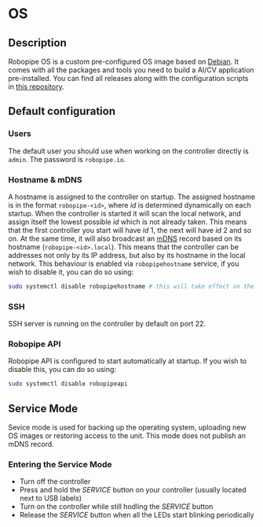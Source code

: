 # OS

## Description

Robopipe OS is a custom pre-configured OS image based on [Debian](https://www.debian.org/). It comes with all the packages and tools you need to build a AI/CV application pre-installed. You can find all releases along with the configuration scripts in [this repository](https://github.com/Robopipe/OS).

## Default configuration

### Users

The default user you should use when working on the controller directly is `admin`. The password is `robopipe.io`.

### Hostname & mDNS

A hostname is assigned to the controller on startup. The assigned hostname is in the format `robopipe-<id>`, where _id_ is determined dynamically on each startup. When the controller is started it will scan the local network, and assign itself the lowest possible _id_ which is not already taken. This means that the first controller you start will have _id_ 1, the next will have _id_ 2 and so on. At the same time, it will also broadcast an [mDNS](https://en.wikipedia.org/wiki/Multicast_DNS) record based on its hostname (`robopipe-<id>.local`). This means that the controller can be addresses not only by its IP address, but also by its hostname in the local network. This behaviour is enabled via `robopipehostname` service, if you wish to disable it, you can do so using:

```bash
sudo systemctl disable robopipehostname # this will take effect on the next startup
```

### SSH

SSH server is running on the controller by default on port 22.

### Robopipe API

Robopipe API is configured to start automatically at startup. If you wish to disable this, you can do so using:

```bash
sudo systemctl disable robopipeapi
```

## Service Mode

Sevice mode is used for backing up the operating system, uploading new OS images or restoring access to the unit. This mode does not publish an mDNS record.

### Entering the Service Mode

* Turn off the controller
* Press and hold the _SERVICE_ button on your controller (usually located next to USB labels)
* Turn on the controller while still hodling the _SERVICE_ button
* Release the _SERVICE_ button when all the LEDs start blinking periodically

